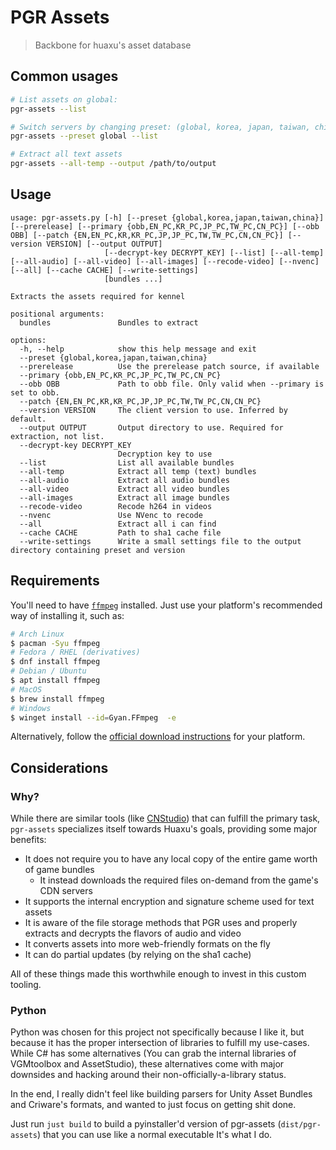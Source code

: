 # PGR Assets
> Backbone for huaxu's asset database

## Common usages

```bash
# List assets on global:
pgr-assets --list

# Switch servers by changing preset: (global, korea, japan, taiwan, china)
pgr-assets --preset global --list

# Extract all text assets
pgr-assets --all-temp --output /path/to/output
```

## Usage

```
usage: pgr-assets.py [-h] [--preset {global,korea,japan,taiwan,china}] [--prerelease] [--primary {obb,EN_PC,KR_PC,JP_PC,TW_PC,CN_PC}] [--obb OBB] [--patch {EN,EN_PC,KR,KR_PC,JP,JP_PC,TW,TW_PC,CN,CN_PC}] [--version VERSION] [--output OUTPUT]
                     [--decrypt-key DECRYPT_KEY] [--list] [--all-temp] [--all-audio] [--all-video] [--all-images] [--recode-video] [--nvenc] [--all] [--cache CACHE] [--write-settings]
                     [bundles ...]

Extracts the assets required for kennel

positional arguments:
  bundles               Bundles to extract

options:
  -h, --help            show this help message and exit
  --preset {global,korea,japan,taiwan,china}
  --prerelease          Use the prerelease patch source, if available
  --primary {obb,EN_PC,KR_PC,JP_PC,TW_PC,CN_PC}
  --obb OBB             Path to obb file. Only valid when --primary is set to obb.
  --patch {EN,EN_PC,KR,KR_PC,JP,JP_PC,TW,TW_PC,CN,CN_PC}
  --version VERSION     The client version to use. Inferred by default.
  --output OUTPUT       Output directory to use. Required for extraction, not list.
  --decrypt-key DECRYPT_KEY
                        Decryption key to use
  --list                List all available bundles
  --all-temp            Extract all temp (text) bundles
  --all-audio           Extract all audio bundles
  --all-video           Extract all video bundles
  --all-images          Extract all image bundles
  --recode-video        Recode h264 in videos
  --nvenc               Use NVenc to recode
  --all                 Extract all i can find
  --cache CACHE         Path to sha1 cache file
  --write-settings      Write a small settings file to the output directory containing preset and version

```

## Requirements

You'll need to have [`ffmpeg`](https://ffmpeg.org/) installed. Just use your platform's recommended way of installing it, such as:

```bash
# Arch Linux
$ pacman -Syu ffmpeg
# Fedora / RHEL (derivatives)
$ dnf install ffmpeg
# Debian / Ubuntu
$ apt install ffmpeg
# MacOS
$ brew install ffmpeg
# Windows
$ winget install --id=Gyan.FFmpeg  -e
```

Alternatively, follow the [official download instructions](https://ffmpeg.org/download.html) for your platform.

## Considerations

### Why?

While there are similar tools (like [CNStudio](https://github.com/Razmoth/CNStudio)) that can fulfill the primary task, 
`pgr-assets` specializes itself towards Huaxu's goals, providing some major benefits:

- It does not require you to have any local copy of the entire game worth of game bundles 
  - It instead downloads the required files on-demand from the game's CDN servers
- It supports the internal encryption and signature scheme used for text assets
- It is aware of the file storage methods that PGR uses and properly extracts and decrypts
  the flavors of audio and video
- It converts assets into more web-friendly formats on the fly
- It can do partial updates (by relying on the sha1 cache)

All of these things made this worthwhile enough to invest in this custom tooling. 

### Python

Python was chosen for this project not specifically because I like it, but because it has the
proper intersection of libraries to fulfill my use-cases. While C# has some alternatives 
(You can grab the internal libraries of VGMtoolbox and AssetStudio),
these alternatives come with major downsides and hacking around their non-officially-a-library status.

In the end, I really didn't feel like building parsers for Unity Asset Bundles and Criware's formats,
and wanted to just focus on getting shit done.

Just run `just build` to build a pyinstaller'd version of pgr-assets (`dist/pgr-assets`) that you can use like a normal executable
It's what I do.

